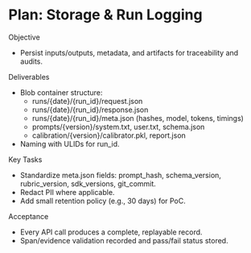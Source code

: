 # Plan: Storage & Run Logging

Objective
- Persist inputs/outputs, metadata, and artifacts for traceability and audits.

Deliverables
- Blob container structure:
  - runs/{date}/{run_id}/request.json
  - runs/{date}/{run_id}/response.json
  - runs/{date}/{run_id}/meta.json (hashes, model, tokens, timings)
  - prompts/{version}/system.txt, user.txt, schema.json
  - calibration/{version}/calibrator.pkl, report.json
- Naming with ULIDs for run_id.

Key Tasks
- Standardize meta.json fields: prompt_hash, schema_version, rubric_version, sdk_versions, git_commit.
- Redact PII where applicable.
- Add small retention policy (e.g., 30 days) for PoC.

Acceptance
- Every API call produces a complete, replayable record.
- Span/evidence validation recorded and pass/fail status stored.
